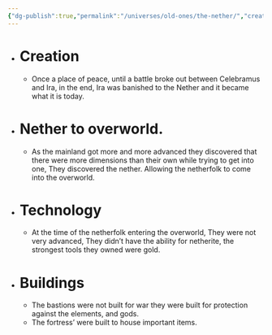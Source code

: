 ```yaml
---
{"dg-publish":true,"permalink":"/universes/old-ones/the-nether/","created":"2024-07-03T21:05:41.073-05:00","updated":"2024-06-18T14:53:40.000-05:00"}
---
```


- # Creation
    - Once a place of peace, until a battle broke out between Celebramus and Ira, in the end, Ira was banished to the Nether and it became what it is today.
    

- # Nether to overworld.
    - As the mainland got more and more advanced they discovered that there were more dimensions than their own while trying to get into one, They discovered the nether. Allowing the netherfolk to come into the overworld.
    

- # Technology
    - At the time of the netherfolk entering the overworld, They were not very advanced, They didn’t have the ability for netherite, the strongest tools they owned were gold.
    

- # Buildings
    - The bastions were not built for war they were built for protection against the elements, and gods.
	- The fortress’ were built to house important items.